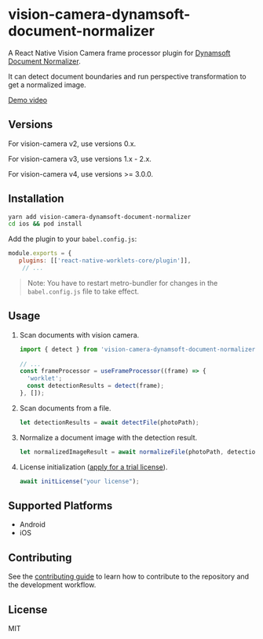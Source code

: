 
# vision-camera-dynamsoft-document-normalizer

A React Native Vision Camera frame processor plugin for [Dynamsoft Document Normalizer](https://www.dynamsoft.com/document-normalizer/docs/).

It can detect document boundaries and run perspective transformation to get a normalized image.

[Demo video](https://user-images.githubusercontent.com/5462205/200720562-a7b91e06-cf6c-4235-a8cd-ef200012a42a.MP4)

## Versions

For vision-camera v2, use versions 0.x.

For vision-camera v3, use versions 1.x - 2.x.

For vision-camera v4, use versions >= 3.0.0.

## Installation

```sh
yarn add vision-camera-dynamsoft-document-normalizer
cd ios && pod install
```

Add the plugin to your `babel.config.js`:

```js
module.exports = {
   plugins: [['react-native-worklets-core/plugin']],
    // ...
```

> Note: You have to restart metro-bundler for changes in the `babel.config.js` file to take effect.

## Usage

1. Scan documents with vision camera.
   
   ```js
   import { detect } from 'vision-camera-dynamsoft-document-normalizer';
 
   // ...
   const frameProcessor = useFrameProcessor((frame) => {
     'worklet';
     const detectionResults = detect(frame);
   }, []);
   ```
   
2. Scan documents from a file.

   ```ts
   let detectionResults = await detectFile(photoPath);
   ```

3. Normalize a document image with the detection result.

   ```ts
   let normalizedImageResult = await normalizeFile(photoPath, detectionResult.location,{saveNormalizationResultAsFile:true});
   ```

4. License initialization ([apply for a trial license](https://www.dynamsoft.com/customer/license/trialLicense/?product=ddn)).

   ```ts
   await initLicense("your license");
   ```

## Supported Platforms

* Android
* iOS

## Contributing

See the [contributing guide](CONTRIBUTING.md) to learn how to contribute to the repository and the development workflow.

## License

MIT
